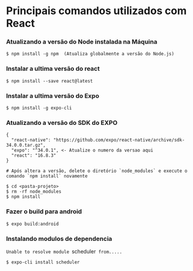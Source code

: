 # Principais comandos utilizados com React

### Atualizando a versão do Node instalada na Máquina
```
$ npm install -g npm  (Atualiza globalmente a versão do Node.js)
```

### Instalar a ultima versão do react
```
$ npm install --save react@latest
```

### Instalar a ultima versão do Expo
```
$ npm install -g expo-cli
```

### Atualizando a versão do SDK do EXPO
```
{
  "react-native": "https://github.com/expo/react-native/archive/sdk-34.0.0.tar.gz",
  "expo": "^34.0.1", <- Atualize o numero da versao aqui
  "react": "16.8.3"
}
```
```
# Após altera a versão, delete o diretório `node_modules` e execute o comando `npm install` novamente

$ cd <pasta-projeto>
$ rm -rf node_modules
$ npm install
```

### Fazer o build para android

```
$ expo build:android
```

### Instalando modulos de dependencia
`Unable to resolve module `scheduler` from.....`
```
$ expo-cli install scheduler
```
